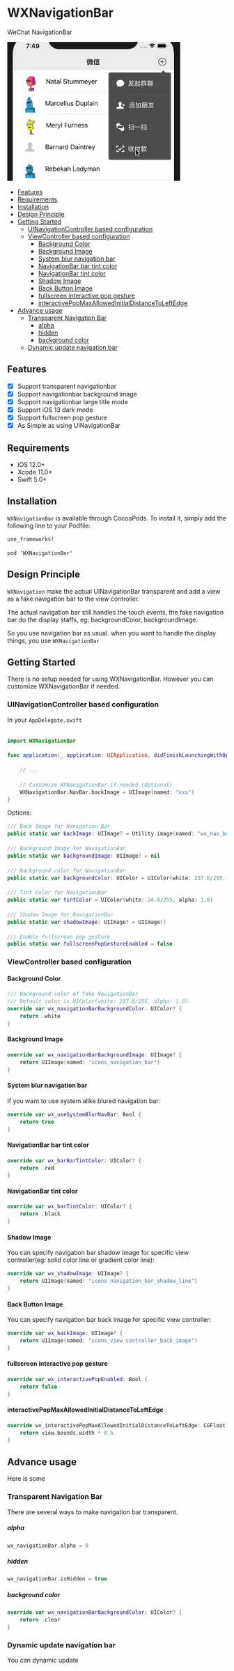 
# WXNavigationBar
WeChat NavigationBar

![](Assets/navigationbar01.gif)

<!-- Toc begin -->

* [Features](#features)
* [Requirements](#requirements)
* [Installation](#installation)
* [Design Principle](#design-principle)
* [Getting Started](#getting-started)
    * [UINavigationController based configuration](#uinavigationcontroller-based-configuration)
    * [ViewController based configuration](#viewcontroller-based-configuration)
      * [Background Color](#background-color)
      * [Background Image](#background-image)
      * [System blur navigation bar](#system-blur-navigation-bar)
      * [NavigationBar bar tint color](#navigationbar-bar-tint-color)
      * [NavigationBar tint color](#navigationbar-tint-color)
      * [Shadow Image](#shadow-image)
      * [Back Button Image](#back-button-image)
      * [fullscreen interactive pop gesture](#fullscreen-interactive-pop-gesture)
      * [interactivePopMaxAllowedInitialDistanceToLeftEdge](#interactivepopmaxallowedinitialdistancetoleftedge)
* [Advance usage](#advance-usage)
    * [Transparent Navigation Bar](#transparent-navigation-bar)
      * [alpha](#alpha)
      * [hidden](#hidden)
      * [background color](#background-color-1)
    * [Dynamic update navigation bar](#dynamic-update-navigation-bar)

<!-- Toc End -->

## Features

- [x] Support transparent navigationbar
- [x] Support navigationbar background image
- [x] Support navigationbar large title mode
- [x] Support iOS 13 dark mode
- [x] Support fullscreen pop gesture
- [x] As Simple as using UINavigationBar 
 
## Requirements

- iOS 12.0+
- Xcode 11.0+
- Swift 5.0+

## Installation

`WXNavigationBar` is available through CocoaPods. To install it, simply add the following line to your Podfile:

```
use_frameworks!

pod 'WXNavigationBar'
```

## Design Principle

`WXNavigation` make the actual UINavigationBar transparent and add a view as a fake navigation bar to the view controller. 

The actual navigation bar still handles the touch events, the fake navigation bar do the display staffs, eg: backgroundColor, backgroundImage.

So you use navigation bar as usual. when you want to handle the display things, you use `WXNavigationBar`


## Getting Started

There is no setup needed for using WXNavigationBar. However you can customize WXNavigationBar if needed.

### UINavigationController based configuration

In your `AppDelegate.swift`

```swift

import WXNavigationBar

func application(_ application: UIApplication, didFinishLaunchingWithOptions launchOptions: [UIApplication.LaunchOptionsKey: Any]?) -> Bool {

    // ...
    
    // Customize WXNavigationBar if needed (Optional)
    WXNavigationBar.NavBar.backImage = UIImage(named: "xxx")
}

```

Options:

```swift
/// Back Image for Navigation Bar
public static var backImage: UIImage? = Utility.image(named: "wx_nav_back")
        
/// Background Image for NavigationBar
public static var backgroundImage: UIImage? = nil

/// Background color for NavigationBar
public static var backgroundColor: UIColor = UIColor(white: 237.0/255, alpha: 1.0)

/// Tint Color for NavigationBar
public static var tintColor = UIColor(white: 24.0/255, alpha: 1.0)

/// Shadow Image for NavigationBar
public static var shadowImage: UIImage? = UIImage()

/// Enable fullscreen pop gesture
public static var fullscreenPopGestureEnabled = false
```

### ViewController based configuration

#### Background Color

```swift
/// Background color of fake NavigationBar
/// Default color is UIColor(white: 237.0/255, alpha: 1.0)
override var wx_navigationBarBackgroundColor: UIColor? {
    return .white
}
```

#### Background Image

```swift
override var wx_navigationBarBackgroundImage: UIImage? {
    return UIImage(named: "icons_navigation_bar")
}
```

#### System blur navigation bar

If you want to use system alike blured navigation bar:

```swift
override var wx_useSystemBlurNavBar: Bool {
    return true
}
```

#### NavigationBar bar tint color

```swift
override var wx_barBarTintColor: UIColor? {
    return .red
}
```

#### NavigationBar tint color

```swift
override var wx_barTintColor: UIColor? {
    return .black
}
```

#### Shadow Image

You can specify navigation bar shadow image for specific view controller(eg: solid color line or gradient color line):

```swift
override var wx_shadowImage: UIImage? {
    return UIImage(named: "icons_navigation_bar_shadow_line")
}
```

#### Back Button Image

You can specify navigation bar back image for specific view controller:

```swift
override var wx_backImage: UIImage? {
    return UIImage(named: "icons_view_controller_back_image")
}
```

#### fullscreen interactive pop gesture

```swift
override var wx_interactivePopEnabled: Bool {
    return false
}
```

#### interactivePopMaxAllowedInitialDistanceToLeftEdge

```swift
override wx_interactivePopMaxAllowedInitialDistanceToLeftEdge: CGFloat {
    return view.bounds.width * 0.5
}
```

## Advance usage

Here is some 

### Transparent Navigation Bar

There are several ways to make navigation bar transparent.

##### alpha

```swift
wx_navigationBar.alpha = 0
```

##### hidden

```swift
wx_navigationBar.isHidden = true
```

##### background color

```swift
override var wx_navigationBarBackgroundColor: UIColor? {
    return .clear
}
```


### Dynamic update navigation bar

You can dynamic update
